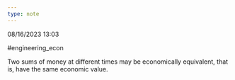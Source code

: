 ```yaml
---
type: note
---
```

08/16/2023 13:03

  #engineering_econ 

Two sums of money at different times may be economically equivalent, that is, have the same economic value. 